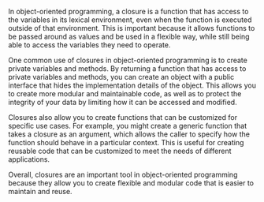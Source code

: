 
In object-oriented programming, a closure is a function that has access to the variables in its lexical environment, even when the function is executed outside of that environment. This is important because it allows functions to be passed around as values and be used in a flexible way, while still being able to access the variables they need to operate.

One common use of closures in object-oriented programming is to create private variables and methods. By returning a function that has access to private variables and methods, you can create an object with a public interface that hides the implementation details of the object. This allows you to create more modular and maintainable code, as well as to protect the integrity of your data by limiting how it can be accessed and modified.

Closures also allow you to create functions that can be customized for specific use cases. For example, you might create a generic function that takes a closure as an argument, which allows the caller to specify how the function should behave in a particular context. This is useful for creating reusable code that can be customized to meet the needs of different applications.

Overall, closures are an important tool in object-oriented programming because they allow you to create flexible and modular code that is easier to maintain and reuse.